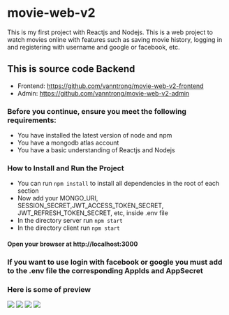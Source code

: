 # movie-web-v2
This is my first project with Reactjs and Nodejs. This is a web project to watch movies online with features such as saving movie history, logging in and registering with username and google or facebook, etc.
## This is source code Backend
* Frontend: https://github.com/vanntrong/movie-web-v2-frontend
* Admin: https://github.com/vanntrong/movie-web-v2-admin
### Before you continue, ensure you meet the following requirements:
* You have installed the latest version of node and npm
* You have a mongodb atlas account
* You have a basic understanding of Reactjs and Nodejs
### How to Install and Run the Project
* You can run `npm install` to install all dependencies in the root of each section
* Now add your MONGO_URI, SESSION_SECRET,JWT_ACCESS_TOKEN_SECRET, JWT_REFRESH_TOKEN_SECRET, etc,  inside .env file
* In the directory server run `npm start`
* In the directory client run `npm start`
#### Open your browser at http://localhost:3000
### If you want to use login with facebook or google you must add to the .env file the corresponding AppIds and AppSecret
### Here is some of preview
<img src="https://i.imgur.com/Niil3AB.png">
<img src="https://i.imgur.com/xdC0kMd.png">
<img src="https://i.imgur.com/15OAUrb.png">
<img src="https://i.imgur.com/Nct1WAY.png">
